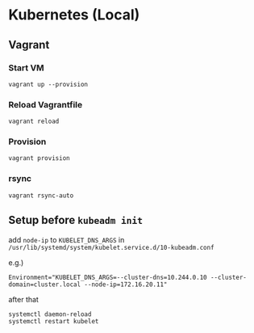 # Kubernetes (Local)

## Vagrant

### Start VM

```shell
vagrant up --provision
```

### Reload Vagrantfile

```shell
vagrant reload
```

### Provision

```shell
vagrant provision
```

### rsync

```shell
vagrant rsync-auto
```


## Setup before `kubeadm init`

add `node-ip` to `KUBELET_DNS_ARGS` in `/usr/lib/systemd/system/kubelet.service.d/10-kubeadm.conf`

e.g.)
```shell
Environment="KUBELET_DNS_ARGS=--cluster-dns=10.244.0.10 --cluster-domain=cluster.local --node-ip=172.16.20.11"
```

after that

```shell
systemctl daemon-reload
systemctl restart kubelet
```
